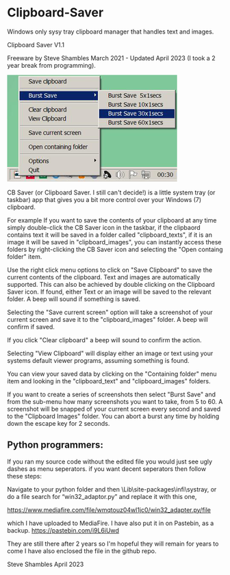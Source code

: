 # Clipboard-Saver
Windows only sysy tray clipboard manager that handles text and images.

Clipboard Saver V1.1 

Freeware by Steve Shambles March 2021 - Updated April 2023 (I took a 2 year break from programming).

![Alt Text](https://github.com/Steve-Shambles/Clipboard-Saver/blob/main/cbsaverV1_1_screenshot.png)

CB Saver (or Clipboard Saver. I still can't decide!) is a little system tray (or taskbar) app that gives you a bit more control over your Windows (7) clipboard.

For example If you want to save the contents of your clipboard at any time simply double-click the CB Saver icon in the taskbar, if  the clipbaord contains text it will be saved in a folder called "clipboard_texts", if it is an image it will be saved in "clipboard_images", you can instantly access these folders by right-clicking the CB Saver icon and selecting the "Open containg folder" item.


Use the right click menu options to click on "Save Clipboard" to save the current contents of the clipboard. Text and images are automatically supported. This can also be achieved by double clicking on the Clipboard Saver icon. If found, either Text or an image will be saved to the relevant folder. A beep will sound if something is saved.

Selecting the "Save current screen" option will take a screenshot of your current screen and save it to the "clipboard_images" folder. A beep will confirm if saved.

If you click "Clear clipboard" a beep will sound to confirm the action.

Selecting "View Clipboard" will display either an image or text using your systems default viewer programs, assuming something is found.

You can view your saved data by clicking on the "Containing folder" menu item and looking in the "clipboard_text" and "clipboard_images" folders.

If you want to create a series of screenshots then select "Burst Save" and from the sub-menu how many screenshots you want to take, from 5 to 60. A screenshot will be snapped of your current screen every second and saved to the "Clipboard Images" folder. You can abort a burst any time by holding down the escape key for 2 seconds.

Python programmers:
---------------------
If you ran my source code without the edited file you would just see ugly dashes as menu seperators. if you want decent seperators then follow these steps:

Navigate to your python folder and then \Lib\site-packages\infi\systray, or do a file search for “win32_adaptor.py” and replace it with this one, 

https://www.mediafire.com/file/wmqtouz04wl1jc0/win32_adapter.py/file

which I have uploaded to MediaFire. I have also put it in on Pastebin, as a backup. https://pastebin.com/i9L6iUwd

They are still there after 2 years so I'm hopeful they will remain for years to come I have also enclosed the file in the github repo.

Steve Shambles April 2023
